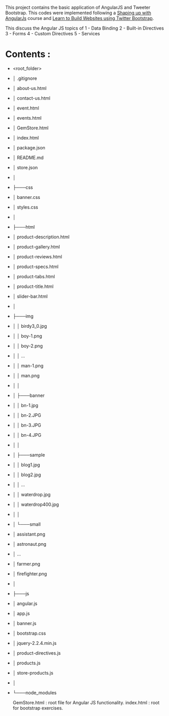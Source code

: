 This project contains the basic application of AngularJS and Tweeter Bootstrap. 
This codes were implemented following a <a href="https://www.codeschool.com/courses/shaping-up-with-angular-js">Shaping up with AngularJs</a> course and <a href="https://www.udemy.com/learn-to-build-websites-using-twitter-bootstrap/learn/v4/content">Learn to Build Websites using Twitter Bootstrap</a>.

This discuss the Angular JS topics of
  1 -  Data Binding
  2 -  Built-in Directives
  3 -  Forms
  4 -  Custom Directives
  5 -  Services

Contents :
==========
- <root_folder></li>
- │   .gitignore
- │   about-us.html
- │   contact-us.html
- │   event.html
- │   events.html
- │   GemStore.html
- │   index.html
- │   package.json
- │   README.md
- │   store.json
- │
- ├───css
- │       banner.css
- │       styles.css
- │
- ├───html
- │       product-description.html
- │       product-gallery.html
- │       product-reviews.html
- │       product-specs.html
- │       product-tabs.html
- │       product-title.html
- │       slider-bar.html
- │
- ├───img
- │   │   birdy3_0.jpg
- │   │   boy-1.png
- │   │   boy-2.png
- │   │   ...
- │   │   man-1.png
- │   │   man.png
- │   │
- │   ├───banner
- │   │       bn-1.jpg
- │   │       bn-2.JPG
- │   │       bn-3.JPG
- │   │       bn-4.JPG
- │   │
- │   ├───sample
- │   │       blog1.jpg
- │   │       blog2.jpg
- │   │       ...
- │   │       waterdrop.jpg
- │   │       waterdrop400.jpg
- │   │
- │   └───small
- │           assistant.png
- │           astronaut.png
- │           ...
- │           farmer.png
- │           firefighter.png
- │
- ├───js
- │       angular.js
- │       app.js
- │       banner.js
- │       bootstrap.css
- │       jquery-2.2.4.min.js
- │       product-directives.js
- │       products.js
- │       store-products.js
- │
- └───node_modules

  GemStore.html : root file for Angular JS functionality.
  index.html : root for bootstrap exercises.
